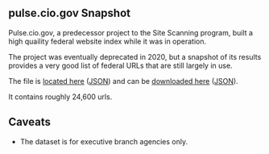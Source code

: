 ## pulse.cio.gov Snapshot

Pulse.cio.gov, a predecessor project to the Site Scanning program, built a high quaility federal website index while it was in operation.  

The project was eventually deprecated in 2020, but a snapshot of its results provides a very good list of federal URLs that are still largely in use.  

The file is [located here](https://github.com/GSA/data/blob/master/dotgov-websites/pulse-subdomains-snapshot-06-08-2020-https.csv) ([JSON](https://github.com/GSA/data/blob/master/dotgov-websites/pulse-subdomains-snapshot-06-08-2020-https.json)) and can be [downloaded here](https://github.com/GSA/data/raw/master/dotgov-websites/pulse-subdomains-snapshot-06-08-2020-https.csv) ([JSON](https://github.com/GSA/data/raw/master/dotgov-websites/pulse-subdomains-snapshot-06-08-2020-https.json)).  

It contains roughly 24,600 urls.  

## Caveats
* The dataset is for executive branch agencies only.  
